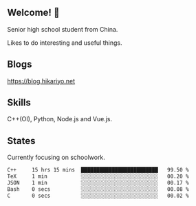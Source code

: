 ## Welcome! 👋

Senior high school student from China.

Likes to do interesting and useful things.

## Blogs

https://blog.hikariyo.net

## Skills

C++(OI), Python, Node.js and Vue.js.

## States

Currently focusing on schoolwork.

<!--START_SECTION:waka-->

```txt
C++     15 hrs 15 mins  █████████████████████████   99.50 %
TeX     1 min           ░░░░░░░░░░░░░░░░░░░░░░░░░   00.20 %
JSON    1 min           ░░░░░░░░░░░░░░░░░░░░░░░░░   00.17 %
Bash    0 secs          ░░░░░░░░░░░░░░░░░░░░░░░░░   00.08 %
C       0 secs          ░░░░░░░░░░░░░░░░░░░░░░░░░   00.02 %
```

<!--END_SECTION:waka-->

